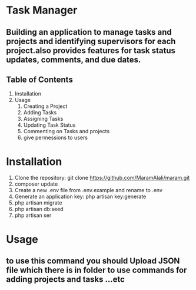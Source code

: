 # Task Manager

## Building an application to manage tasks and projects and identifying supervisors for each project.also provides features for task status updates, comments, and due dates.

## Table of Contents

1. Installation
2. Usage
    1. Creating a Project
    2. Adding Tasks
    3. Assigning Tasks
    4. Updating Task Status
    5. Commenting on Tasks and projects
    6. give permessions to users

# Installation

1. Clone the repository: git clone https://github.com/MaramAlali/maram.git
2. composer update
3. Create a new .env file from .env.example and rename to .env
4. Generate an application key: php artisan key:generate
5. php artisan migrate
6. php artisan db:seed
7. php artisan ser

# Usage
## to use this command you should Upload JSON file which there is in folder to use commands for adding projects and tasks ...etc
